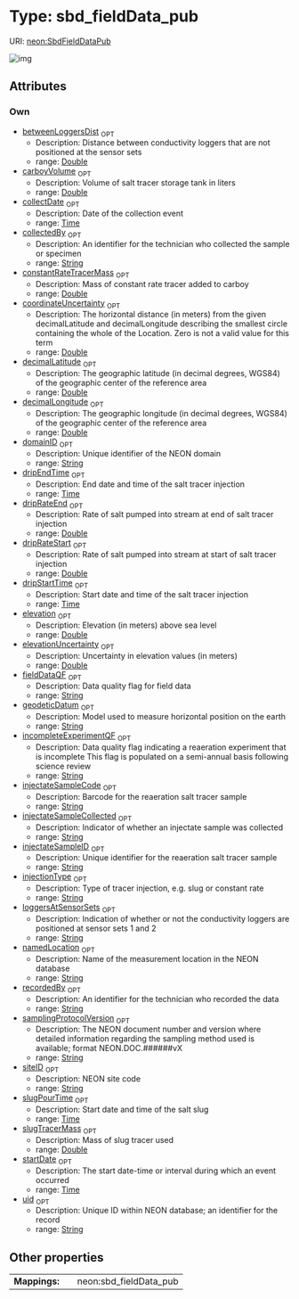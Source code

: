 
# Type: sbd_fieldData_pub




URI: [neon:SbdFieldDataPub](https://data.neonscience.org/SbdFieldDataPub)


![img](http://yuml.me/diagram/nofunky;dir:TB/class/[SbdFieldDataPub&#124;uid:string%20%3F;domainID:string%20%3F;siteID:string%20%3F;recordedBy:string%20%3F;decimalLatitude:double%20%3F;decimalLongitude:double%20%3F;geodeticDatum:string%20%3F;coordinateUncertainty:double%20%3F;elevation:double%20%3F;elevationUncertainty:double%20%3F;collectDate:time%20%3F;startDate:time%20%3F;samplingProtocolVersion:string%20%3F;collectedBy:string%20%3F;fieldDataQF:string%20%3F;namedLocation:string%20%3F;betweenLoggersDist:double%20%3F;carboyVolume:double%20%3F;constantRateTracerMass:double%20%3F;dripEndTime:time%20%3F;dripRateStart:double%20%3F;dripRateEnd:double%20%3F;dripStartTime:time%20%3F;injectateSampleCode:string%20%3F;injectateSampleCollected:string%20%3F;injectateSampleID:string%20%3F;injectionType:string%20%3F;loggersAtSensorSets:string%20%3F;slugPourTime:time%20%3F;slugTracerMass:double%20%3F;incompleteExperimentQF:string%20%3F])

## Attributes


### Own

 * [betweenLoggersDist](betweenLoggersDist.md)  <sub>OPT</sub>
    * Description: Distance between conductivity loggers that are not positioned at the sensor sets
    * range: [Double](types/Double.md)
 * [carboyVolume](carboyVolume.md)  <sub>OPT</sub>
    * Description: Volume of salt tracer storage tank in liters
    * range: [Double](types/Double.md)
 * [collectDate](collectDate.md)  <sub>OPT</sub>
    * Description: Date of the collection event
    * range: [Time](types/Time.md)
 * [collectedBy](collectedBy.md)  <sub>OPT</sub>
    * Description: An identifier for the technician who collected the sample or specimen
    * range: [String](types/String.md)
 * [constantRateTracerMass](constantRateTracerMass.md)  <sub>OPT</sub>
    * Description: Mass of constant rate tracer added to carboy
    * range: [Double](types/Double.md)
 * [coordinateUncertainty](coordinateUncertainty.md)  <sub>OPT</sub>
    * Description: The horizontal distance (in meters) from the given decimalLatitude and decimalLongitude describing the smallest circle containing the whole of the Location. Zero is not a valid value for this term
    * range: [Double](types/Double.md)
 * [decimalLatitude](decimalLatitude.md)  <sub>OPT</sub>
    * Description: The geographic latitude (in decimal degrees, WGS84) of the geographic center of the reference area
    * range: [Double](types/Double.md)
 * [decimalLongitude](decimalLongitude.md)  <sub>OPT</sub>
    * Description: The geographic longitude (in decimal degrees, WGS84) of the geographic center of the reference area
    * range: [Double](types/Double.md)
 * [domainID](domainID.md)  <sub>OPT</sub>
    * Description: Unique identifier of the NEON domain
    * range: [String](types/String.md)
 * [dripEndTime](dripEndTime.md)  <sub>OPT</sub>
    * Description: End date and time of the salt tracer injection
    * range: [Time](types/Time.md)
 * [dripRateEnd](dripRateEnd.md)  <sub>OPT</sub>
    * Description: Rate of salt pumped into stream at end of salt tracer injection
    * range: [Double](types/Double.md)
 * [dripRateStart](dripRateStart.md)  <sub>OPT</sub>
    * Description: Rate of salt pumped into stream at start of salt tracer injection
    * range: [Double](types/Double.md)
 * [dripStartTime](dripStartTime.md)  <sub>OPT</sub>
    * Description: Start date and time of the salt tracer injection
    * range: [Time](types/Time.md)
 * [elevation](elevation.md)  <sub>OPT</sub>
    * Description: Elevation (in meters) above sea level
    * range: [Double](types/Double.md)
 * [elevationUncertainty](elevationUncertainty.md)  <sub>OPT</sub>
    * Description: Uncertainty in elevation values (in meters)
    * range: [Double](types/Double.md)
 * [fieldDataQF](fieldDataQF.md)  <sub>OPT</sub>
    * Description: Data quality flag for field data
    * range: [String](types/String.md)
 * [geodeticDatum](geodeticDatum.md)  <sub>OPT</sub>
    * Description: Model used to measure horizontal position on the earth
    * range: [String](types/String.md)
 * [incompleteExperimentQF](incompleteExperimentQF.md)  <sub>OPT</sub>
    * Description: Data quality flag indicating a reaeration experiment that is incomplete This flag is populated on a semi-annual basis following science review
    * range: [String](types/String.md)
 * [injectateSampleCode](injectateSampleCode.md)  <sub>OPT</sub>
    * Description: Barcode for the reaeration salt tracer sample
    * range: [String](types/String.md)
 * [injectateSampleCollected](injectateSampleCollected.md)  <sub>OPT</sub>
    * Description: Indicator of whether an injectate sample was collected
    * range: [String](types/String.md)
 * [injectateSampleID](injectateSampleID.md)  <sub>OPT</sub>
    * Description: Unique identifier for the reaeration salt tracer sample
    * range: [String](types/String.md)
 * [injectionType](injectionType.md)  <sub>OPT</sub>
    * Description: Type of tracer injection, e.g. slug or constant rate
    * range: [String](types/String.md)
 * [loggersAtSensorSets](loggersAtSensorSets.md)  <sub>OPT</sub>
    * Description: Indication of whether or not the conductivity loggers are positioned at sensor sets 1 and 2
    * range: [String](types/String.md)
 * [namedLocation](namedLocation.md)  <sub>OPT</sub>
    * Description: Name of the measurement location in the NEON database
    * range: [String](types/String.md)
 * [recordedBy](recordedBy.md)  <sub>OPT</sub>
    * Description: An identifier for the technician who recorded the data
    * range: [String](types/String.md)
 * [samplingProtocolVersion](samplingProtocolVersion.md)  <sub>OPT</sub>
    * Description: The NEON document number and version where detailed information regarding the sampling method used is available; format NEON.DOC.######vX
    * range: [String](types/String.md)
 * [siteID](siteID.md)  <sub>OPT</sub>
    * Description: NEON site code
    * range: [String](types/String.md)
 * [slugPourTime](slugPourTime.md)  <sub>OPT</sub>
    * Description: Start date and time of the salt slug
    * range: [Time](types/Time.md)
 * [slugTracerMass](slugTracerMass.md)  <sub>OPT</sub>
    * Description: Mass of slug tracer used
    * range: [Double](types/Double.md)
 * [startDate](startDate.md)  <sub>OPT</sub>
    * Description: The start date-time or interval during which an event occurred
    * range: [Time](types/Time.md)
 * [uid](uid.md)  <sub>OPT</sub>
    * Description: Unique ID within NEON database; an identifier for the record
    * range: [String](types/String.md)

## Other properties

|  |  |  |
| --- | --- | --- |
| **Mappings:** | | neon:sbd_fieldData_pub |

